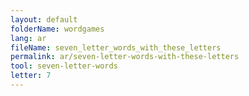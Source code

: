 ```yaml
---
layout: default
folderName: wordgames
lang: ar
fileName: seven_letter_words_with_these_letters
permalink: ar/seven-letter-words-with-these-letters
tool: seven-letter-words
letter: 7
---
```

